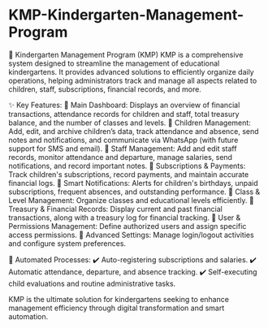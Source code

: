 # KMP-Kindergarten-Management-Program
🌟 Kindergarten Management Program (KMP) KMP is a comprehensive system designed to streamline the management of educational kindergartens. It provides advanced solutions to efficiently organize daily operations, helping administrators track and manage all aspects related to children, staff, subscriptions, financial records, and more.

✨ Key Features: 🔹 Main Dashboard: Displays an overview of financial transactions, attendance records for children and staff, total treasury balance, and the number of classes and levels. 🔹 Children Management: Add, edit, and archive children’s data, track attendance and absence, send notes and notifications, and communicate via WhatsApp (with future support for SMS and email). 🔹 Staff Management: Add and edit staff records, monitor attendance and departure, manage salaries, send notifications, and record important notes. 🔹 Subscriptions & Payments: Track children's subscriptions, record payments, and maintain accurate financial logs. 🔹 Smart Notifications: Alerts for children's birthdays, unpaid subscriptions, frequent absences, and outstanding performance. 🔹 Class & Level Management: Organize classes and educational levels efficiently. 🔹 Treasury & Financial Records: Display current and past financial transactions, along with a treasury log for financial tracking. 🔹 User & Permissions Management: Define authorized users and assign specific access permissions. 🔹 Advanced Settings: Manage login/logout activities and configure system preferences.

🚀 Automated Processes: ✔️ Auto-registering subscriptions and salaries. ✔️ Automatic attendance, departure, and absence tracking. ✔️ Self-executing child evaluations and routine administrative tasks.

KMP is the ultimate solution for kindergartens seeking to enhance management efficiency through digital transformation and smart automation.
